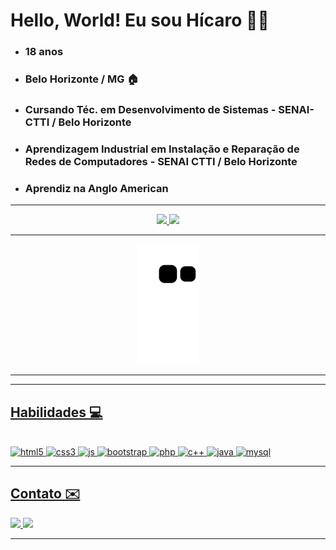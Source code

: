 <div>
  <h1> Hello, World! Eu sou Hícaro 🖖🏻</h1>
  <ul type="disc">
    <li> <h3> 18 anos </h3> </li>
    <li> <h3> Belo Horizonte / MG 🏠 </h3></li>
    <li> <h3> Cursando Téc. em Desenvolvimento de Sistemas - SENAI-CTTI / Belo Horizonte </h3> </li>
    <li> <h3> Aprendizagem Industrial em Instalação e Reparação de Redes de Computadores - SENAI CTTI / Belo Horizonte </h3> </li>
    <li> <h3> Aprendiz na Anglo American 
  </ul>
</div>
<hr/>
<div align="center"> 
  <a href="https://github.com/Hicaro-Bauer"> 
  <img src="https://github-readme-stats.vercel.app/api?username=Hicaro-Bauer&theme=dark&hide_border=false&include_all_commits=false&count_private=false"/>   
  <img src="https://github-readme-stats.vercel.app/api/top-langs/?username=Hicaro-Bauer&theme=dark&hide_border=false&include_all_commits=false&count_private=false&layout=compact"/> 
</div>
  <div align="center">
 <hr/>

![snake gif](https://github.com/Hicaro-Bauer/Hicaro-Bauer/blob/output/github-contribution-grid-snake.svg)

<hr/>
    </div>
<hr/>
<div>
  <h2> Habilidades 💻 </h2></br>
  <img alt="html5" src="https://img.shields.io/badge/html5-%23E34F26.svg?style=for-the-badge&logo=html5&logoColor=white" />
  <img alt="css3" src="https://img.shields.io/badge/css3-%231572B6.svg?style=for-the-badge&logo=css3&logoColor=white" />
  <img alt="js" src="https://img.shields.io/badge/javascript-%23323330.svg?style=for-the-badge&logo=javascript&logoColor=%23F7DF1E" />
  <img alt="bootstrap" src="https://img.shields.io/badge/bootstrap-%23563D7C.svg?style=for-the-badge&logo=bootstrap&logoColor=white" />
  <img alt="php" src="https://img.shields.io/badge/php-%23777BB4.svg?style=for-the-badge&logo=php&logoColor=white" />
  <img alt="c++" src="https://img.shields.io/badge/c++-%2300599C.svg?style=for-the-badge&logo=c%2B%2B&logoColor=white" />
  <img alt="java" src="https://img.shields.io/badge/java-%23ED8B00.svg?style=for-the-badge&logo=java&logoColor=white" />
  <img alt="mysql" src="https://img.shields.io/badge/mysql-%2300f.svg?style=for-the-badge&logo=mysql&logoColor=white" /> 
  </div>
<hr/>
<div>
  <h2> Contato ✉️</h2>
  <p align="left">
<a href="https://www.instagram.com/hicaro_bauer67/"><img src="https://img.shields.io/badge/Instagram-%23E4405F.svg?logo=Instagram&logoColor=white")</a> 
<a href="https://www.linkedin.com/in/h%C3%ADcaro-gabriel-bauer-nonato-324a40227/"> <img src="https://img.shields.io/badge/LinkedIn-%230077B5.svg?logo=linkedin&logoColor=white"</a>
</p>
</div>
<hr/>
